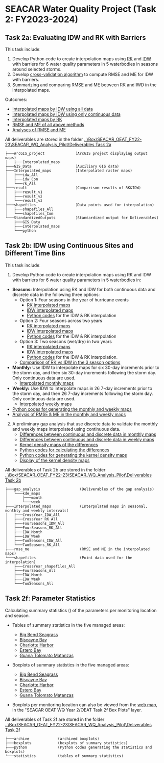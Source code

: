 # SEACAR Water Quality Project (Task 2: FY2023-2024)

## Task 2a: Evaluating IDW and RK with Barriers

This task include:
1.	Develop Python code to create interpolation maps using [RK](https://github.com/qiang-yi/SEACAR_WQ_Task2/blob/master/RK.ipynb) and [IDW](https://github.com/qiang-yi/SEACAR_WQ_Task2/blob/master/RK.ipynb) with barriers for 6 water quality parameters in 5 waterbodies in seasons around selected storms.
2.	Develop [cross-validation algorithm](https://github.com/qiang-yi/SEACAR_WQ_Task2/blob/master/IDW_Analysis.ipynb) to compute RMSE and ME for IDW with barriers.
4.	Summarizing and comparing RMSE and ME between RK and IWD in the interpolated maps.

Outcomes:
-	[Interpolated maps by IDW using all data](https://usf.box.com/s/arxm9dm0d7mibw3vsiyob9bxvet35ght)
-	[Interpolated maps by IDW using only continuous data](https://usf.box.com/s/o0neeftt00h4q2nxud552aglnektcnyc)
- [Interpolated maps by RK](https://usf.box.com/s/sk00lz3gdu9qx0hqqhofdd8eb1ap4xdf)
- [RMSE and ME of all above methods](https://usf.box.com/s/gzgmbuqr3yj5fse8qsla4ik3kg2ekjd0)
- [Analyses of RMSE and ME](https://github.com/FloridaSEACAR/SEACAR_WQ_Task2/blob/main/Task_2A/RK_IDW_comparison_v2.ipynb)

All deliverables are stored in the folder [..\Box\SEACAR_OEAT_FY22-23\SEACAR_WQ_Analysis_Pilot\Deliverables Task 2a](https://usf.box.com/s/1n84o7e05dfbooaskjw38iw6r1b4oknv)

```
├───ArcGIS_project              (ArcGIS project displaying output maps)
│   ├───Interpolated_maps
├───GIS_Data                    (Auxiliary GIS data)
├───Interpolated_maps           (Interpolated raster maps)
│   ├───idw_All
│   ├───idw_Con
│   └───rk_All
├───result                      (Comparison results of RK&IDW)
│   ├───result_v1
│   ├───result_v2
│   └───result_v3
├───shapefiles                  (Data points used for interpolation)
│   ├───shapefiles_All
│   └───shapefiles_Con
└───StandardizedOutputs         (Standardized output for Deliverables)
    ├───GIS_Data
    ├───Interpolated_maps
    └───python

```


## Task 2b: IDW using Continuous Sites and Different Time Bins

This task include:
1. Develop Python code to create interpolation maps using RK and IDW with barriers for 6 water quality parameters in 5 waterbodies in:
  - **Seasons:** Interpolation using RK and IDW for both continuous data and discrete data in the following three options:
    - Option 1: Four seasons in the year of hurricane events
        - [RK interpolated maps](https://usf.box.com/s/oqoujzr6396i0eys9hgelim19hjcdm66)
        - [IDW interpolated maps](https://usf.box.com/s/bomsn99aon61vsk1hyq2pbolnaxq3sp8)
        - [Python codes](https://github.com/FloridaSEACAR/SEACAR_WQ_Task2/blob/main/Task_2B/4Seasons_All.ipynb) for the IDW & RK interpolation
    - Option 2: Four seasons across two years
        - [RK interpolated maps](https://usf.box.com/s/um59gwy0xr4rqo4j3xljf9ndoadt78tc)
        - [IDW interpolated maps](https://usf.box.com/s/0ts270wy54zuoe9u7jywbkep6z74qqdg)
        - [Python codes](https://github.com/FloridaSEACAR/SEACAR_WQ_Task2/blob/main/Task_2B/CrossYear_All.ipynb) for the IDW & RK interpolation
    - Option 3: Two seasons (wet/dry) in two years
        - [RK interpolated maps](https://usf.box.com/s/eec00ic89joxna28brzszoce1lhorldu)
        - [IDW interpolated maps](https://usf.box.com/s/6lopa2426gyf2ajfnfqwcbwjf6v2bv9n)
        - [Python codes](https://github.com/FloridaSEACAR/SEACAR_WQ_Task2/blob/main/Task_2B/2Seasons_All.ipynb) for the IDW & RK interpolation.
    - [Comparison of RK vs IDW in the 3 season options](https://github.com/FloridaSEACAR/SEACAR_WQ_Task2/blob/main/Task_2B/Result_Analysis_S.ipynb)
  - **Monthly:** Use IDW to interpolate maps for six 30-day increments prior to the storm day, and then six 30-day increments following the storm day. Only continuous data are used.
    - [Interpolated monthly maps](https://usf.box.com/s/t1ndsi3r85xtqq4wt8eli3qizx67ysn9)
  - **Weekly:** Use IDW to interpolate maps in 26 7-day increments prior to the storm day, and then 26 7-day increments following the storm day. Only continuous data are used.
    - [Interpolated weekly maps](https://usf.box.com/s/0tlcpc7o3264tcpmwow7q3z7352hovx9)
  - [Python codes for generating the monthly and weekly maps](https://github.com/FloridaSEACAR/SEACAR_WQ_Task2/blob/main/Task_2B/IDW_Con_Month_Week.ipynb)
  - [Analysis of RMSE & ME in the monthly and weekly maps]()

2. A preliminary gap analysis that use discrete data to validate the monthly and weekly maps interpolated using continuous data.
    - [Differences between continuous and discrete data in monthly maps](https://usf.box.com/s/y42vndozw0n9ah52jv84ykr2zv6qebxz)
    - [Differences between continuous and discrete data in weekly maps](https://usf.box.com/s/mim1oqlgtlpg0tl2u9ytsey1p6paifsw)
    - [Kernel density maps of the differences](https://usf.box.com/s/ybvf89ccgkztn0xohl02dqofwyq6c0op)
    - [Python codes for calculating the differences](https://github.com/FloridaSEACAR/SEACAR_WQ_Task2/blob/main/Task_2B/Gap_Analysis_Month_Week.ipynb)
    - [Python codes for generating the kernel density maps](https://github.com/FloridaSEACAR/SEACAR_WQ_Task2/blob/main/Task_2B/Kernel_Density.ipynb)
    - [Display of the kernel density maps](https://github.com/FloridaSEACAR/SEACAR_WQ_Task2/blob/main/Task_2B/Kernel_Density_Map.ipynb)


  All deliverables of Task 2b are stored in the folder [..\Box\SEACAR_OEAT_FY22-23\SEACAR_WQ_Analysis_Pilot\Deliverables Task 2b](https://usf.box.com/s/p3e2uph06y0araw56zwm0a0oh3sgu4f9)

```
├───gap_analysis                  (Deliverables of the gap analysis)
│   └───kde_maps
│       ├───month
│       └───week
├───Interpolated_maps             (Interpolated maps in seasonal, monthly and weekly intervals)
│   ├───CrossYear_IDW_All
│   ├───CrossYear_RK_All
│   ├───FourSeasons_IDW_All
│   ├───FourSeasons_RK_All
│   ├───IDW_Month
│   ├───IDW_Week
│   ├───TwoSeasons_IDW_All
│   └───TwoSeasons_RK_All
├───rmse_me                       (RMSE and ME in the interpolated maps)
└───shapefiles                    (Point data used for the interpolation)
    ├───CrossYear_shapefiles_All
    ├───FourSeasons_All
    ├───IDW_Month
    ├───IDW_Week
    └───TwoSeasons_All
```
## Task 2f: Parameter Statistics
Calculating summary statistics () of the parameters per monitoring location and season.
- Tables of summary statistics in the five managed areas:
  - [Big Bend Seagrass]()
  - [Biscayne Bay]()
  - [Charlotte Harbor]()
  - [Estero Bay]()
  - [Guana Tolomato Matanzas]()

- Boxplots of summary statistics in the five managed areas:
  - [Big Bend Seagrass]()
  - [Biscayne Bay]()
  - [Charlotte Harbor]()
  - [Estero Bay]()
  - [Guana Tolomato Matanzas]()

- Boxplots per monitoring location can also be viewed from the [web map](https://gis.waterinstitute.usf.edu/maps/SEACAR-OEAT-WQ/), in the "SEACAR OEAT WQ Year 2/OEAT Task 2f Box Plots" layer.

All deliverables of Task 2f are stored in the folder [..\Box\SEACAR_OEAT_FY22-23\SEACAR_WQ_Analysis_Pilot\Deliverables Task 2f](https://usf.box.com/s/m41e9fzs8b8gb3l8q2lcexjee7yzjs84)

```
├───archive             (archived boxplots)
├───boxplots            (boxplots of summary statistics)
├───python              (Python codes generating the statistics and boxplots)
└───statistics          (tables of summary statistics)
```
